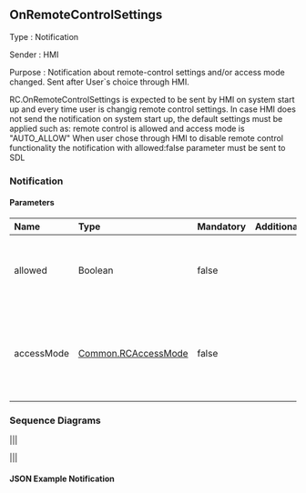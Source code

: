 ## OnRemoteControlSettings

Type
: Notification

Sender
: HMI

Purpose
: Notification about remote-control settings and/or access mode changed. Sent after User`s choice through HMI.

RC.OnRemoteControlSettings is expected to be sent by HMI on system start up and every time user is changig remote control settings.
In case HMI does not send the notification on system start up, the default settings must be applied such as: remote control is allowed and access mode is "AUTO_ALLOW"
When user chose through HMI to disable remote control functionality the notification with allowed:false parameter must be sent to SDL

### Notification

#### Parameters

|Name|Type|Mandatory|Additional|Description|
|:---|:---|:--------|:---------|:---------|
|allowed|Boolean|false||If "true" - RC is allowed; if "false" - RC is disallowed|
|accessMode|[Common.RCAccessMode](https://github.com/OlesiaV/sdl_hmi_integration_guidelines/blob/2fecda9e5f0f4344a000092043c0530556a6bb8d/docs/Common/Enums/index.md)|false||The remote control access mode specified by the driver via HMI|

### Sequence Diagrams
|||

|||

#### JSON Example Notification
